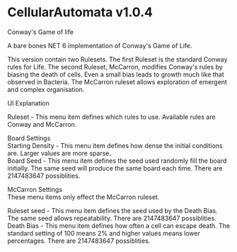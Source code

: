 # CellularAutomata v1.0.4
Conway's Game of life
 
A bare bones NET 6 implementation of Conway's Game of Life.
 
This version contain two Rulesets.  The first Ruleset is the standard Conway rules for Life.  The second Ruleset, McCarron, modifies Conway's rules by biasing the death of cells.  Even a small bias leads to growth much like that observed in Bacteria.  The McCarron ruleset allows exploration of emergent and complex organisation.
 
UI Explanation 
 
Ruleset - This menu item defines which rules to use.  Available rules are Conway and McCarron.  
 
Board Settings  
Starting Density - This menu item defines how dense the initial conditions are. Larger values are more sparse.  
Board Seed - This menu item defines the seed used randomly fill the board initially. The same seed will produce the same board each time. There are 2147483647 possiblities.  
 
McCarron Settings  
These menu items only effect the McCarron ruleset.  
 
Ruleset seed - This menu item defines the seed used by the Death Bias. The same seed allows repeatability. There are 2147483647 possiblities.  
Death Bias - This menu item defines how often a cell can escape death. The standard setting of 100 means 2% and higher values means lower percentages. There are 2147483647 possiblities.  
